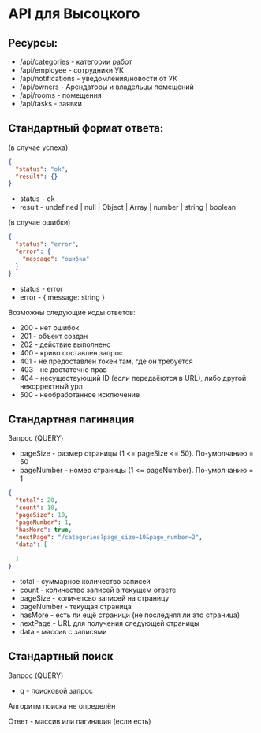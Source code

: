 ﻿# API для Высоцкого

## Ресурсы:
- /api/categories - категории работ
- /api/employee - сотрудники УК
- /api/notifications - уведомления/новости от УК
- /api/owners - Арендаторы и владельцы помещений
- /api/rooms - помещения
- /api/tasks - заявки

## Стандартный формат ответа:
(в случае успеха)
```json
{
  "status": "ok",
  "result": {}
}
```
- status - ok
- result - undefined | null | Object | Array | number | string | boolean

(в случае ошибки)
```json
{
  "status": "error",
  "error": {
    "message": "ошибка"
  }
}
```
- status - error
- error - { message: string }

Возможны следующие коды ответов:
- 200 - нет ошибок
- 201 - объект создан
- 202 - действие выполнено
- 400 - криво составлен запрос
- 401 - не предоставлен токен там, где он требуется 
- 403 - не достаточно прав
- 404 - несуществующий ID (если передаёются в URL), либо другой некорректный урл
- 500 - необработанное исключение

## Стандартная пагинация
Запрос (QUERY)
- pageSize - размер страницы (1 <= pageSize <= 50). По-умолчанию = 50
- pageNumber - номер страницы (1 <= pageNumber). По-умолчанию = 1
```json
{
  "total": 20,
  "count": 10,
  "pageSize": 10,
  "pageNumber": 1,
  "hasMore": true,
  "nextPage": "/categories?page_size=10&page_number=2",
  "data": [
    
  ]
}
```
- total - суммарное количество записей
- count - количество записей в текущем ответе
- pageSize - количетсво записей на страницу
- pageNumber - текущая страница
- hasMore - есть ли ещё страници (не последняя ли это страница)
- nextPage - URL для получения следующей страницы
- data - массив с записями

## Стандартный поиск
Запрос (QUERY)
- q - поисковой запрос

Алгоритм поиска не определён

Ответ - массив или пагинация (если есть)
